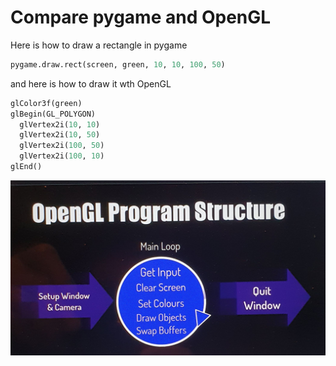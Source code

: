 # Compare pygame and OpenGL
Here is how to draw a rectangle in pygame
~~~py
pygame.draw.rect(screen, green, 10, 10, 100, 50)
~~~

and here is how to draw it wth OpenGL

~~~py
glColor3f(green)
glBegin(GL_POLYGON)
  glVertex2i(10, 10)
  glVertex2i(10, 50)
  glVertex2i(100, 50)
  glVertex2i(100, 10)
glEnd()
~~~

![](OpenGL-Program-Structure.jpg)
